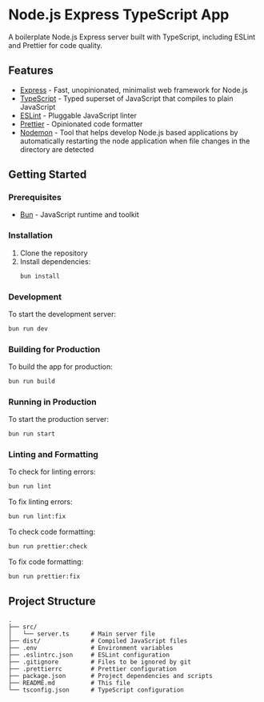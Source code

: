 # Node.js Express TypeScript App

A boilerplate Node.js Express server built with TypeScript, including ESLint and Prettier for code quality.

## Features

- [Express](https://expressjs.com/) - Fast, unopinionated, minimalist web framework for Node.js
- [TypeScript](https://www.typescriptlang.org/) - Typed superset of JavaScript that compiles to plain JavaScript
- [ESLint](https://eslint.org/) - Pluggable JavaScript linter
- [Prettier](https://prettier.io/) - Opinionated code formatter
- [Nodemon](https://nodemon.io/) - Tool that helps develop Node.js based applications by automatically restarting the node application when file changes in the directory are detected

## Getting Started

### Prerequisites

- [Bun](https://bun.sh/) - JavaScript runtime and toolkit

### Installation

1. Clone the repository
2. Install dependencies:
   ```bash
   bun install
   ```

### Development

To start the development server:
```bash
bun run dev
```

### Building for Production

To build the app for production:
```bash
bun run build
```

### Running in Production

To start the production server:
```bash
bun run start
```

### Linting and Formatting

To check for linting errors:
```bash
bun run lint
```

To fix linting errors:
```bash
bun run lint:fix
```

To check code formatting:
```bash
bun run prettier:check
```

To fix code formatting:
```bash
bun run prettier:fix
```

## Project Structure

```
.
├── src/
│   └── server.ts      # Main server file
├── dist/              # Compiled JavaScript files
├── .env               # Environment variables
├── .eslintrc.json     # ESLint configuration
├── .gitignore         # Files to be ignored by git
├── .prettierrc        # Prettier configuration
├── package.json       # Project dependencies and scripts
├── README.md          # This file
└── tsconfig.json      # TypeScript configuration
```